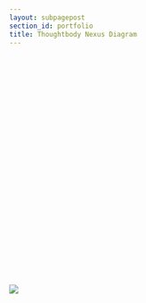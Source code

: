 ```yaml
---
layout: subpagepost
section_id: portfolio
title: Thoughtbody Nexus Diagram
---
```

<div class="full">
    <div class="row">
        <div class="large-12 large-centered columns">
          <div style='padding:75% 0 0 0;position:relative;'><iframe src='https://vimeo.com/showcase/7629449/embed' allowfullscreen frameborder='0' style='position:absolute;top:0;left:0;width:100%;height:100%;'></iframe></div>
        </div>
        <br><br>
        <img src="../images/assets/Picture38.png">
    </div>
             